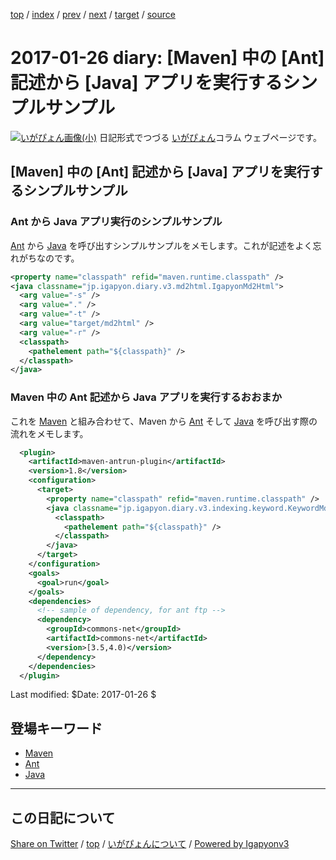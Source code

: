 [top](../index.html) 
 / [index](index.html) 
 / [prev](ig170125.html) 
 / [next](ig170127.html) 
 / [target](https://igapyon.github.io/diary/2017/ig170126.html) 
 / [source](https://github.com/igapyon/diary/blob/master/2017/ig170126.src.md) 

2017-01-26 diary: [Maven] 中の [Ant] 記述から [Java] アプリを実行するシンプルサンプル
=====================================================================================================
[![いがぴょん画像(小)](https://igapyon.github.io/diary/images/iga200306s.jpg "いがぴょん")](https://igapyon.github.io/diary/memo/memoigapyon.html) 日記形式でつづる [いがぴょん](https://igapyon.github.io/diary/memo/memoigapyon.html)コラム ウェブページです。

## [Maven] 中の [Ant] 記述から [Java] アプリを実行するシンプルサンプル

### Ant から Java アプリ実行のシンプルサンプル

[Ant](../keyword/ant.html) から [Java](../keyword/java.html) を呼び出すシンプルサンプルをメモします。これが記述をよく忘れがちなのです。

```xml
<property name="classpath" refid="maven.runtime.classpath" />
<java classname="jp.igapyon.diary.v3.md2html.IgapyonMd2Html">
  <arg value="-s" />
  <arg value="." />
  <arg value="-t" />
  <arg value="target/md2html" />
  <arg value="-r" />
  <classpath>
    <pathelement path="${classpath}" />
  </classpath>
</java>
```

### Maven 中の Ant 記述から Java アプリを実行するおおまか

これを [Maven](../keyword/maven.html) と組み合わせて、Maven から [Ant](../keyword/ant.html) そして [Java](../keyword/java.html) を呼び出す際の流れをメモします。

```xml
  <plugin>
    <artifactId>maven-antrun-plugin</artifactId>
    <version>1.8</version>
    <configuration>
      <target>
        <property name="classpath" refid="maven.runtime.classpath" />
        <java classname="jp.igapyon.diary.v3.indexing.keyword.KeywordMdTextGenerator">
          <classpath>
            <pathelement path="${classpath}" />
          </classpath>
        </java>
      </target>
    </configuration>
    <goals>
      <goal>run</goal>
    </goals>
    <dependencies>
      <!-- sample of dependency, for ant ftp -->
      <dependency>
        <groupId>commons-net</groupId>
        <artifactId>commons-net</artifactId>
        <version>[3.5,4.0)</version>
      </dependency>
    </dependencies>
  </plugin>
```

Last modified: $Date: 2017-01-26 $

## 登場キーワード

* [Maven](../keyword/maven.html)
* [Ant](../keyword/ant.html)
* [Java](../keyword/java.html)

----------------------------------------------------------------------------------------------------

## この日記について

[Share on Twitter](https://twitter.com/intent/tweet?hashtags=igapyon%2Cdiary%2C%E3%81%84%E3%81%8C%E3%81%B4%E3%82%87%E3%82%93%2CMaven%2CAnt%2CJava&text=%5BMaven%5D+%E4%B8%AD%E3%81%AE+%5BAnt%5D+%E8%A8%98%E8%BF%B0%E3%81%8B%E3%82%89+%5BJava%5D+%E3%82%A2%E3%83%97%E3%83%AA%E3%82%92%E5%AE%9F%E8%A1%8C%E3%81%99%E3%82%8B%E3%82%B7%E3%83%B3%E3%83%97%E3%83%AB%E3%82%B5%E3%83%B3%E3%83%97%E3%83%AB&url=https%3A%2F%2Figapyon.github.io%2Fdiary%2F2017%2Fig170126.html) / [top](../index.html) / [いがぴょんについて](https://igapyon.github.io/diary/memo/memoigapyon.html) / [Powered by Igapyonv3](https://github.com/igapyon/igapyonv3)
